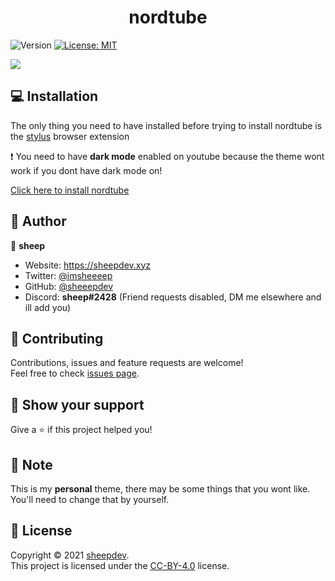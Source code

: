 <h1 align="center">nordtube</h1>
<p>
  <img alt="Version" src="https://img.shields.io/badge/version-1.0.0-blue.svg?cacheSeconds=2592000" />
  <a href="#" target="_blank">
    <img alt="License: MIT" src="https://img.shields.io/badge/License-MIT-yellow.svg" />
  </a>
</p>

  <img src="https://socialify.git.ci/sheeepdev/nordtube/image?description=1&descriptionEditable=is%20a%20youtube%20theme%20based%20on%20the%20nord%20color%20scheme%20%F0%9F%8E%A8&font=Raleway&language=1&logo=https%3A%2F%2Fexternal-content.duckduckgo.com%2Fiu%2F%3Fu%3Dhttp%253A%252F%252Ficons.iconarchive.com%252Ficons%252Fdakirby309%252Fsimply-styled%252F128%252FYouTube-icon.png%26f%3D1%26nofb%3D1&pattern=Plus&theme=Dark" />


## 💻 Installation

The only thing you need to have installed before trying to install nordtube is the [stylus](https://github.com/openstyles/stylus) browser extension

❗ You need to have **dark mode** enabled on youtube because the theme wont work if you dont have dark mode on!

[Click here to install nordtube](https://github.com/sheeepdev/nordtube/raw/main/nordtube.user.css)


## 👤 Author

🐏 **sheep**

* Website: https://sheepdev.xyz
* Twitter: [@imsheeeep](https://twitter.com/imsheeeep)
* GitHub: [@sheeepdev](https://github.com/sheeepdev)
* Discord: **sheep#2428** (Friend requests disabled, DM me elsewhere and ill add you)

## 🤝 Contributing

Contributions, issues and feature requests are welcome!<br />Feel free to check [issues page](https://github.com/sheeepdev/nordtube/issues). 

## 🌟 Show your support

Give a ⭐️ if this project helped you!

## 📝 Note

This is my **personal** theme, there may be some things that you wont like. You'll need to change that by yourself.

## 📩 License

Copyright © 2021 [sheepdev](https://github.com/sheeepdev).<br />
This project is licensed under the [CC-BY-4.0](https://github.com/sheeepdev/nordtube/blob/main/LICENSE) license.

